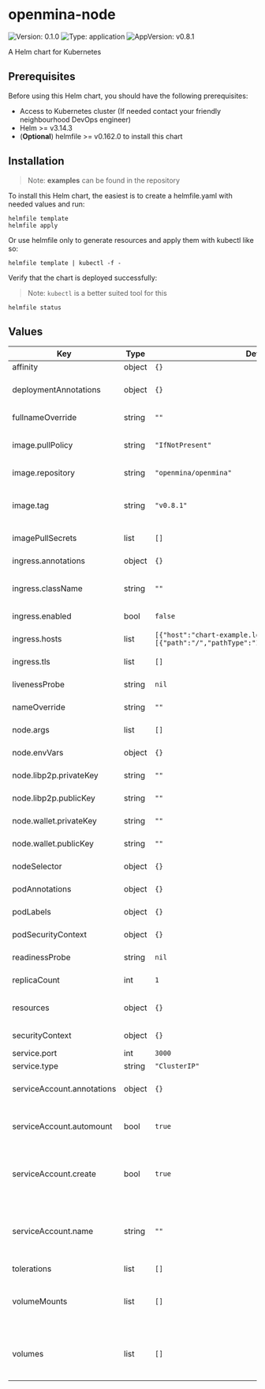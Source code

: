 # openmina-node

![Version: 0.1.0](https://img.shields.io/badge/Version-0.1.0-informational?style=flat-square) ![Type: application](https://img.shields.io/badge/Type-application-informational?style=flat-square) ![AppVersion: v0.8.1](https://img.shields.io/badge/AppVersion-v0.8.1-informational?style=flat-square)

A Helm chart for Kubernetes

## Prerequisites

Before using this Helm chart, you should have the following prerequisites:

- Access to Kubernetes cluster (If needed contact your friendly neighbourhood DevOps engineer)
- Helm >= v3.14.3
- (**Optional**) helmfile >= v0.162.0 to install this chart

## Installation

> Note: **examples** can be found in the repository

To install this Helm chart, the easiest is to create a helmfile.yaml with needed values and run:

```
helmfile template
helmfile apply
```

Or use helmfile only to generate resources and apply them with kubectl like so:

```
helmfile template | kubectl -f -
```

Verify that the chart is deployed successfully:

> Note: `kubectl` is a better suited tool for this

```
helmfile status
```

## Values

| Key | Type | Default | Description |
|-----|------|---------|-------------|
| affinity | object | `{}` | Affinity rules |
| deploymentAnnotations | object | `{}` | Annotations to add to deployments |
| fullnameOverride | string | `""` | The full release name override |
| image.pullPolicy | string | `"IfNotPresent"` | The pullPolicy used when pulling the image |
| image.repository | string | `"openmina/openmina"` | The image repository |
| image.tag | string | `"v0.8.1"` | Overrides the image tag whose default is the chart appVersion. |
| imagePullSecrets | list | `[]` | The secrets used to pull the image |
| ingress.annotations | object | `{}` | The Ingress Annotations |
| ingress.className | string | `""` | The Ingress Class Name to use |
| ingress.enabled | bool | `false` | Whether to create an Ingress |
| ingress.hosts | list | `[{"host":"chart-example.local","paths":[{"path":"/","pathType":"ImplementationSpecific"}]}]` | The Ingress Hosts |
| ingress.tls | list | `[]` | The TLS configuration |
| livenessProbe | string | `nil` | Liveness check configuration |
| nameOverride | string | `""` | The release name override |
| node.args | list | `[]` | The arguments to pass at runtime |
| node.envVars | object | `{}` | The environment variables to set |
| node.libp2p.privateKey | string | `""` | The libp2p private key |
| node.libp2p.publicKey | string | `""` | The libp2p public key |
| node.wallet.privateKey | string | `""` | The wallet private key |
| node.wallet.publicKey | string | `""` | The wallet public key |
| nodeSelector | object | `{}` | Node selector labels |
| podAnnotations | object | `{}` | Annotations to add to the pods |
| podLabels | object | `{}` | Label to add to the pods |
| podSecurityContext | object | `{}` | The Pod Security Context |
| readinessProbe | string | `nil` | Readiness check configuration |
| replicaCount | int | `1` | The number of replicas |
| resources | object | `{}` | Resource limitations for the pods |
| securityContext | object | `{}` | The Security Context |
| service.port | int | `3000` | The service port |
| service.type | string | `"ClusterIP"` | The service type |
| serviceAccount.annotations | object | `{}` | Annotations to add to the service account |
| serviceAccount.automount | bool | `true` | Automatically mount a ServiceAccount's API credentials? |
| serviceAccount.create | bool | `true` | Specifies whether a service account should be created |
| serviceAccount.name | string | `""` | If not set and create is true, a name is generated using the fullname template |
| tolerations | list | `[]` | Tolerations |
| volumeMounts | list | `[]` | Additional volumeMounts on the output Deployment definition. |
| volumes | list | `[]` | Additional volumes on the output Deployment definition. |

